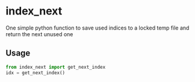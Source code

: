 # index_next

One simple python function to save used indices to a locked temp file and return the next unused one

## Usage

```python
from index_next import get_next_index
idx = get_next_index()
```
